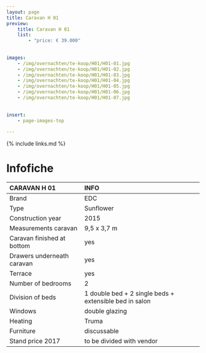 ```yaml
---
layout: page
title: Caravan H 01
preview: 
    title: Caravan H 01
    list:
        - "price: € 39.000"
        
        
images:
    - /img/overnachten/te-koop/H01/H01-01.jpg
    - /img/overnachten/te-koop/H01/H01-02.jpg
    - /img/overnachten/te-koop/H01/H01-03.jpg
    - /img/overnachten/te-koop/H01/H01-04.jpg
    - /img/overnachten/te-koop/H01/H01-05.jpg
    - /img/overnachten/te-koop/H01/H01-06.jpg
    - /img/overnachten/te-koop/H01/H01-07.jpg
    
    
insert:
    - page-images-top
    
---
```


{% include links.md %}



# Infofiche 

CARAVAN H 01                | INFO        | 
:---------------------------|:------------|
Brand                       |EDC
Type                        |Sunflower  
Construction year           |2015
Measurements caravan        |9,5 x 3,7 m
Caravan finished at bottom  |yes
Drawers underneath caravan  |yes
Terrace                     |yes
Number of bedrooms          |2
Division of beds            |1 double bed + 2 single beds + extensible bed in salon
Windows                     |double glazing
Heating                     |Truma
Furniture                   |discussable
Stand price 2017            |to be divided with vendor